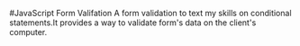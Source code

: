 #JavaScript Form Valifation
A form validation to text my skills on conditional statements.It provides a way to validate form's data on the client's computer.